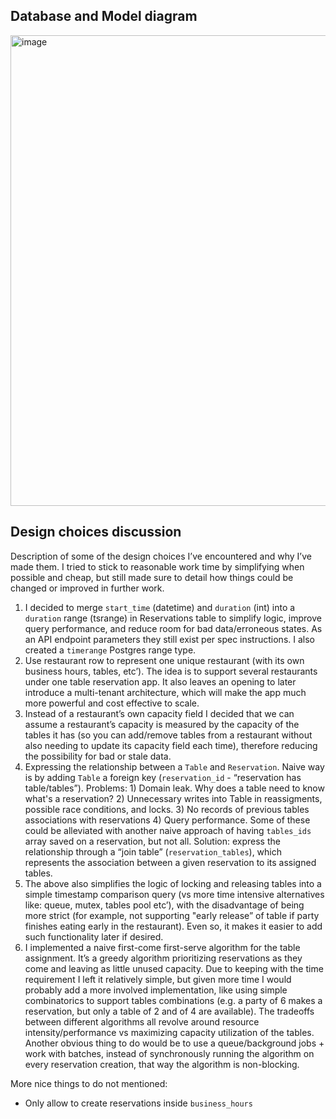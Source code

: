 ## Database and Model diagram
<img width="753" alt="image" src="https://github.com/user-attachments/assets/dbfb0384-e4b7-4bc3-81f3-f42f50e88d54">

## Design choices discussion

Description of some of the design choices I’ve encountered and why I’ve made them. I tried to stick to reasonable work time by simplifying when possible and cheap, but still made sure to detail how things could be changed or improved in further work.

1. I decided to merge `start_time` (datetime) and `duration` (int) into a `duration` range (tsrange) in Reservations table to simplify logic, improve query performance, and reduce room for bad data/erroneous states. As an API endpoint parameters they still exist per spec instructions. I also created a `timerange` Postgres range type.
2. Use restaurant row to represent one unique restaurant (with its own business hours, tables, etc’). The idea is to support several restaurants under one table reservation app. It also leaves an opening to later introduce a multi-tenant architecture, which will make the app much more powerful and cost effective to scale.
3. Instead of a restaurant’s own capacity field I decided that we can assume a restaurant’s capacity is measured by the capacity of the tables it has (so you can add/remove tables from a restaurant without also needing to update its capacity field each time), therefore reducing the possibility for bad or stale data.
4. Expressing the relationship between a `Table` and `Reservation`. Naive way is by adding `Table` a foreign key (`reservation_id` - “reservation has table/tables”). Problems: 1) Domain leak. Why does a table need to know what's a reservation? 2) Unnecessary writes into Table in reassigments, possible race conditions, and locks. 3) No records of previous tables associations with reservations 4) Query performance.  Some of these could be alleviated with another naive approach of having `tables_ids` array saved on a reservation, but not all. Solution: express the relationship through a “join table” (`reservation_tables`), which represents the association between a given reservation to its assigned tables.
5. The above also simplifies the logic of locking and releasing tables into a simple timestamp comparison query (vs more time intensive alternatives like: queue, mutex, tables pool etc’), with the disadvantage of being more strict (for example, not supporting "early release” of table if party finishes eating early in the restaurant). Even so, it makes it easier to add such functionality later if desired.
6. I implemented a naive first-come first-serve algorithm for the table assignment. It’s a greedy algorithm prioritizing reservations as they come and leaving as little unused capacity. Due to keeping with the time requirement I left it relatively simple, but given more time I would probably add a more involved implementation, like using simple combinatorics to support tables combinations (e.g. a party of 6 makes a reservation, but only a table of 2 and of 4 are available). The tradeoffs between different algorithms all revolve around resource intensity/performance vs maximizing capacity utilization of the tables. Another obvious thing to do would be to use a queue/background jobs + work with batches, instead of synchronously running the algorithm on every reservation creation, that way the algorithm is non-blocking.

More nice things to do not mentioned:

* Only allow to create reservations inside `business_hours`

